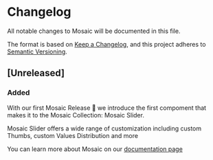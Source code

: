 # Changelog

All notable changes to Mosaic will be documented in this file.

The format is based on [Keep a Changelog](https://keepachangelog.com/en/1.1.0/),
and this project adheres to [Semantic Versioning](https://semver.org/spec/v2.0.0.html).

## [Unreleased]

### Added
With our first Mosaic Release 🎉 we introduce the first compoment that makes it to the Mosaic Collection: Mosaic Slider.

Mosaic Slider offers a wide range of customization including custom Thumbs, custom Values Distribution and more


You can learn more about Mosaic on our [documentation page](https://monstar-lab-oss.github.io/android-mosaic/)
